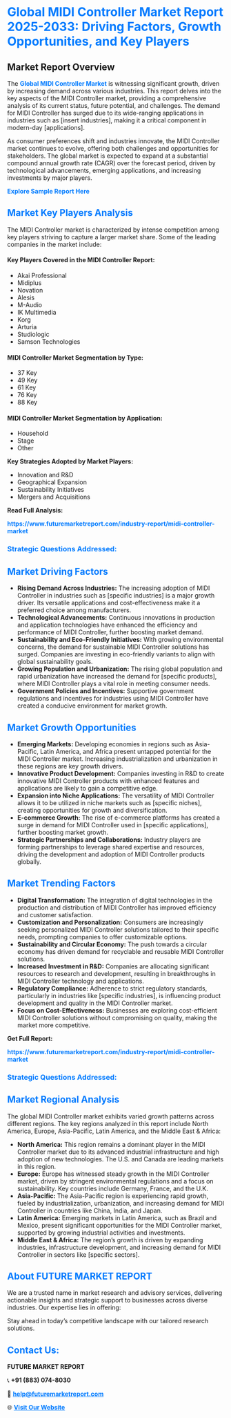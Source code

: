 <h1 style="color: #007BFF;">Global MIDI Controller Market Report 2025-2033: Driving Factors, Growth Opportunities, and Key Players</h1>

<section id="overview">
<h2>Market Report Overview</h2>
<p>The <a href="https://www.futuremarketreport.com/industry-report/midi-controller-market" style="color: #007BFF; text-decoration: none;"><strong>Global MIDI Controller Market</strong></a> is witnessing significant growth, driven by increasing demand across various industries. This report delves into the key aspects of the MIDI Controller market, providing a comprehensive analysis of its current status, future potential, and challenges. The demand for MIDI Controller has surged due to its wide-ranging applications in industries such as [insert industries], making it a critical component in modern-day [applications].</p>
<p>As consumer preferences shift and industries innovate, the MIDI Controller market continues to evolve, offering both challenges and opportunities for stakeholders. The global market is expected to expand at a substantial compound annual growth rate (CAGR) over the forecast period, driven by technological advancements, emerging applications, and increasing investments by major players.</p>
</section>

<section id="overview">
<p><a href="https://www.futuremarketreport.com/request-sample/reportId=54922" style="color: #007BFF; text-decoration: none;"><strong>Explore Sample Report Here</strong></a></p>
</section>

<section id="key-players">
<h2 style="color: #007BFF;">Market Key Players Analysis</h2>
<p>The MIDI Controller market is characterized by intense competition among key players striving to capture a larger market share. Some of the leading companies in the market include:</p>
<h4>Key Players Covered in the MIDI Controller Report:</h4>
<ul><li>Akai Professional</li><li>Midiplus</li><li>Novation</li><li>Alesis</li><li>M-Audio</li><li>IK Multimedia</li><li>Korg</li><li>Arturia</li><li>Studiologic</li><li>Samson Technologies</li></ul>
<h4>MIDI Controller Market Segmentation by Type:</h4>
<ul><li>37 Key</li><li>49 Key</li><li>61 Key</li><li>76 Key</li><li>88 Key</li></ul>

<h4>MIDI Controller Market Segmentation by Application:</h4>
<ul><li>Household</li><li>Stage</li><li>Other</li></ul>
<p><strong>Key Strategies Adopted by Market Players:</strong></p>
<ul>
<li>Innovation and R&D</li>
<li>Geographical Expansion</li>
<li>Sustainability Initiatives</li>
<li>Mergers and Acquisitions</li>
</ul>
</section>

<section>
<p><strong>Read Full Analysis: </strong></p><a href="https://www.futuremarketreport.com/industry-report/midi-controller-market" style="color: #007BFF; text-decoration: none;"><strong>https://www.futuremarketreport.com/industry-report/midi-controller-market</strong></a>
<h3 style="color: #007BFF;">Strategic Questions Addressed:</h3>
</section>

<section id="driving-factors">
<h2 style="color: #007BFF;">Market Driving Factors</h2>
<ul>
<li><strong>Rising Demand Across Industries:</strong> The increasing adoption of MIDI Controller in industries such as [specific industries] is a major growth driver. Its versatile applications and cost-effectiveness make it a preferred choice among manufacturers.</li>
<li><strong>Technological Advancements:</strong> Continuous innovations in production and application technologies have enhanced the efficiency and performance of MIDI Controller, further boosting market demand.</li>
<li><strong>Sustainability and Eco-Friendly Initiatives:</strong> With growing environmental concerns, the demand for sustainable MIDI Controller solutions has surged. Companies are investing in eco-friendly variants to align with global sustainability goals.</li>
<li><strong>Growing Population and Urbanization:</strong> The rising global population and rapid urbanization have increased the demand for [specific products], where MIDI Controller plays a vital role in meeting consumer needs.</li>
<li><strong>Government Policies and Incentives:</strong> Supportive government regulations and incentives for industries using MIDI Controller have created a conducive environment for market growth.</li>
</ul>
</section>

<section id="growth-opportunities">
<h2 style="color: #007BFF;">Market Growth Opportunities</h2>
<ul>
<li><strong>Emerging Markets:</strong> Developing economies in regions such as Asia-Pacific, Latin America, and Africa present untapped potential for the MIDI Controller market. Increasing industrialization and urbanization in these regions are key growth drivers.</li>
<li><strong>Innovative Product Development:</strong> Companies investing in R&D to create innovative MIDI Controller products with enhanced features and applications are likely to gain a competitive edge.</li>
<li><strong>Expansion into Niche Applications:</strong> The versatility of MIDI Controller allows it to be utilized in niche markets such as [specific niches], creating opportunities for growth and diversification.</li>
<li><strong>E-commerce Growth:</strong> The rise of e-commerce platforms has created a surge in demand for MIDI Controller used in [specific applications], further boosting market growth.</li>
<li><strong>Strategic Partnerships and Collaborations:</strong> Industry players are forming partnerships to leverage shared expertise and resources, driving the development and adoption of MIDI Controller products globally.</li>
</ul>
</section>

<section id="trending-factors">
<h2 style="color: #007BFF;">Market Trending Factors</h2>
<ul>
<li><strong>Digital Transformation:</strong> The integration of digital technologies in the production and distribution of MIDI Controller has improved efficiency and customer satisfaction.</li>
<li><strong>Customization and Personalization:</strong> Consumers are increasingly seeking personalized MIDI Controller solutions tailored to their specific needs, prompting companies to offer customizable options.</li>
<li><strong>Sustainability and Circular Economy:</strong> The push towards a circular economy has driven demand for recyclable and reusable MIDI Controller solutions.</li>
<li><strong>Increased Investment in R&D:</strong> Companies are allocating significant resources to research and development, resulting in breakthroughs in MIDI Controller technology and applications.</li>
<li><strong>Regulatory Compliance:</strong> Adherence to strict regulatory standards, particularly in industries like [specific industries], is influencing product development and quality in the MIDI Controller market.</li>
<li><strong>Focus on Cost-Effectiveness:</strong> Businesses are exploring cost-efficient MIDI Controller solutions without compromising on quality, making the market more competitive.</li>
</ul>
</section>

<section>
<p><strong>Get Full Report: </strong></p><a href="https://www.futuremarketreport.com/industry-report/midi-controller-market" style="color: #007BFF; text-decoration: none;"><strong>https://www.futuremarketreport.com/industry-report/midi-controller-market</strong></a>
<h3 style="color: #007BFF;">Strategic Questions Addressed:</h3>
</section>


<section id="regional-analysis">
<h2 style="color: #007BFF;">Market Regional Analysis</h2>
<p>The global MIDI Controller market exhibits varied growth patterns across different regions. The key regions analyzed in this report include North America, Europe, Asia-Pacific, Latin America, and the Middle East & Africa:</p>
<ul>
<li><strong>North America:</strong> This region remains a dominant player in the MIDI Controller market due to its advanced industrial infrastructure and high adoption of new technologies. The U.S. and Canada are leading markets in this region.</li>
<li><strong>Europe:</strong> Europe has witnessed steady growth in the MIDI Controller market, driven by stringent environmental regulations and a focus on sustainability. Key countries include Germany, France, and the U.K.</li>
<li><strong>Asia-Pacific:</strong> The Asia-Pacific region is experiencing rapid growth, fueled by industrialization, urbanization, and increasing demand for MIDI Controller in countries like China, India, and Japan.</li>
<li><strong>Latin America:</strong> Emerging markets in Latin America, such as Brazil and Mexico, present significant opportunities for the MIDI Controller market, supported by growing industrial activities and investments.</li>
<li><strong>Middle East & Africa:</strong> The region’s growth is driven by expanding industries, infrastructure development, and increasing demand for MIDI Controller in sectors like [specific sectors].</li>
</ul>
</section>

<footer>
<h2 style="color: #007BFF;">About FUTURE MARKET REPORT</h2>
<p>We are a trusted name in market research and advisory services, delivering actionable insights and strategic support to businesses across diverse industries. Our expertise lies in offering:</p>

<p>Stay ahead in today’s competitive landscape with our tailored research solutions.</p>

<h2 style="color: #007BFF;">Contact Us:</h2>
<p><strong>FUTURE MARKET REPORT</strong></p>
<p>📞 <strong>+91 (883) 074-8030</strong></p>
<p>📧 <strong><a href="mailto:help@futuremarketreport.com" style="color: #007BFF;">help@futuremarketreport.com</a></strong></p>
<p>🌐 <strong><a href="https://www.futuremarketreport.com/" style="color: #007BFF;">Visit Our Website</a></strong></p>
</footer>